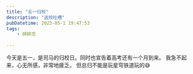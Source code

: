 ```yaml
---
title: "五一归校"
description: "返校吐槽"
pubDatetime: 2023-05-1 19:47:53
tags: 
    - 碎碎念
 
---
```

今天是五一，是司马的归校日。同时也宣告着高考还有一个月到来。
我急不起来，心无所感，非常地疲乏。
但总归不能是玩星穹铁道玩的😅
